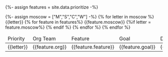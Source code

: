 {%- assign features = site.data.prioritize -%}

<table>
    <thead>
        <td>Priority</td>
        <td>Org Team</td>
        <td>Feature</td>
        <td>Goal</td>
        <td>Deadline</td>
    </thead>
    <tbody>
        {%- assign moscow = ["M","S","C","W"] -%}
        {% for letter in moscow %}
            {{letter}}
            {% for feature in features%}
                {{feature.moscow}}
                {%if letter = feature.moscow%}
                <tr>
                    <td>{{letter}}</td>
                    <td>
                        {{feature.org}}
                    </td>
                    <td>
                        {{feature.feature}}
                    </td>
                    <td>
                        {{feature.goal}}
                    </td>
                    <td>
                        {{feature.deadline}}
                    </td>
                </tr>
                {% endif %}
            {% endfor %}
        {% endfor %}
    </tbody>
</table>